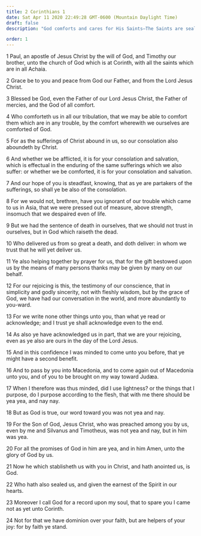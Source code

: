 ```yaml
---
title: 2 Corinthians 1
date: Sat Apr 11 2020 22:49:28 GMT-0600 (Mountain Daylight Time)
draft: false
description: "God comforts and cares for His Saints—The Saints are sealed and given assurance by the Spirit in their hearts."

order: 1
---
```

    
1 Paul, an apostle of Jesus Christ by the will of God, and Timothy our brother, unto the church of God which is at Corinth, with all the saints which are in all Achaia.

2 Grace be to you and peace from God our Father, and from the Lord Jesus Christ.

3 Blessed be God, even the Father of our Lord Jesus Christ, the Father of mercies, and the God of all comfort.

4 Who comforteth us in all our tribulation, that we may be able to comfort them which are in any trouble, by the comfort wherewith we ourselves are comforted of God.

5 For as the sufferings of Christ abound in us, so our consolation also aboundeth by Christ.

6 And whether we be afflicted, it is for your consolation and salvation, which is effectual in the enduring of the same sufferings which we also suffer: or whether we be comforted, it is for your consolation and salvation.

7 And our hope of you is steadfast, knowing, that as ye are partakers of the sufferings, so shall ye be also of the consolation.

8 For we would not, brethren, have you ignorant of our trouble which came to us in Asia, that we were pressed out of measure, above strength, insomuch that we despaired even of life.

9 But we had the sentence of death in ourselves, that we should not trust in ourselves, but in God which raiseth the dead.

10 Who delivered us from so great a death, and doth deliver: in whom we trust that he will yet deliver us.

11 Ye also helping together by prayer for us, that for the gift bestowed upon us by the means of many persons thanks may be given by many on our behalf.

12 For our rejoicing is this, the testimony of our conscience, that in simplicity and godly sincerity, not with fleshly wisdom, but by the grace of God, we have had our conversation in the world, and more abundantly to you-ward.

13 For we write none other things unto you, than what ye read or acknowledge; and I trust ye shall acknowledge even to the end.

14 As also ye have acknowledged us in part, that we are your rejoicing, even as ye also are ours in the day of the Lord Jesus.

15 And in this confidence I was minded to come unto you before, that ye might have a second benefit.

16 And to pass by you into Macedonia, and to come again out of Macedonia unto you, and of you to be brought on my way toward Judæa.

17 When I therefore was thus minded, did I use lightness? or the things that I purpose, do I purpose according to the flesh, that with me there should be yea yea, and nay nay.

18 But as God is true, our word toward you was not yea and nay.

19 For the Son of God, Jesus Christ, who was preached among you by us, even by me and Silvanus and Timotheus, was not yea and nay, but in him was yea.

20 For all the promises of God in him are yea, and in him Amen, unto the glory of God by us.

21 Now he which stablisheth us with you in Christ, and hath anointed us, is God.

22 Who hath also sealed us, and given the earnest of the Spirit in our hearts.

23 Moreover I call God for a record upon my soul, that to spare you I came not as yet unto Corinth.

24 Not for that we have dominion over your faith, but are helpers of your joy: for by faith ye stand.
